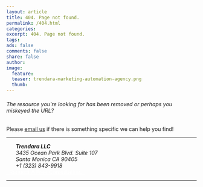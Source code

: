 ```yaml
---
layout: article
title: 404. Page not found. 
permalink: /404.html
categories:
excerpt: 404. Page not found. 
tags: 
ads: false
comments: false
share: false
author:
image:
  feature:
  teaser: trendara-marketing-automation-agency.png
  thumb: 
---
```


<h6 class="strapline">The resource you're looking for has been removed or perhaps you miskeyed the URL?</h6>
<p class="body">Please <a href="{{ site.url/contact/}}">email us</a> if there is something specific we can help you find!</p>

<hr class="less-margin" />

<address style="margin-left: 25px">
<strong>Trendara LLC</strong><BR>
3435 Ocean Park Blvd. Suite 107<BR>
Santa Monica CA 90405<BR>
+1 (323) 843-9918
</address> 

<div style="display: block; margin: auto auto"><a href="{{ site.url }}/contact/" class="btn-success shadowbox green" style="color: white;"> &nbsp; Request A Free Consultation. &nbsp; </a></div>

---


